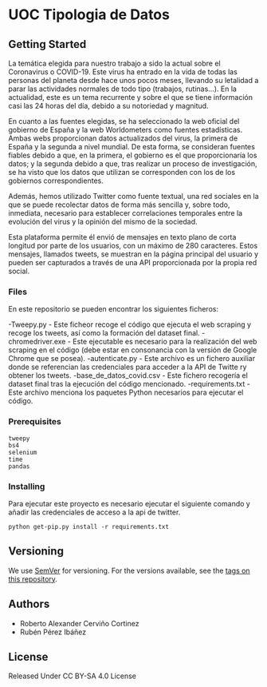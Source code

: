 # UOC Tipologia de Datos


## Getting Started

La temática elegida para nuestro trabajo a sido la actual sobre el Coronavirus o COVID-19. Este virus ha entrado en la vida de todas las personas del planeta desde hace unos pocos meses, llevando su letalidad a parar las actividades normales de todo tipo (trabajos, rutinas…). En la actualidad, este es un tema recurrente y sobre el que se tiene información casi las 24 horas del día, debido a su notoriedad y magnitud.

En cuanto a las fuentes elegidas, se ha seleccionado la web oficial del gobierno de España y la web Worldometers como fuentes estadísticas. Ambas webs proporcionan datos actualizados del virus, la primera de España y la segunda a nivel mundial. De esta forma, se consideran fuentes fiables debido a que, en la primera, el gobierno es el que proporcionaría los datos; y la segunda debido a que, tras realizar un proceso de investigación, se ha visto que los datos que utilizan se corresponden con los de los gobiernos correspondientes.

Además, hemos utilizado Twitter como fuente textual, una red sociales en la que se puede recolectar datos de forma más sencilla y, sobre todo, inmediata, necesario para  establecer correlaciones temporales entre la evolución del virus y la opinión del mismo de la sociedad.

Esta plataforma permite él envió de mensajes en texto plano de corta longitud por parte de los usuarios, con un máximo de 280 caracteres. Estos mensajes, llamados tweets, se muestran en la página principal del usuario y pueden ser capturados a través de una API proporcionada por la propia red social.

### Files

En este repositorio se pueden encontrar los siguientes ficheros:

-Tweepy.py - Este ficheor recoge el código que ejecuta el web scraping y recoge los tweets, así como la formación del dataset final.
-chromedriver.exe - Este ejecutable es necesario para la realización del web scraping en el código (debe estar en consonancia con la versión de Google Chrome que se posea).
-autenticate.py - Este archivo es un fichero auxiliar donde se referencian las credenciales para acceder a la API de Twitte ry obtener los tweets.
-base_de_datos_covid.csv - Este fichero recogería el dataset final tras la ejecución del código mencionado.
-requirements.txt - Este archivo menciona los paquetes Python necesarios para ejecutar el código.


### Prerequisites

```
tweepy
bs4
selenium
time
pandas
```

### Installing
Para ejecutar este proyecto es necesario ejecutar el siguiente comando y añadir las credenciales de acceso a la api de twitter. 

```
python get-pip.py install -r requirements.txt
```

## Versioning

We use [SemVer](http://semver.org/) for versioning. For the versions available, see the [tags on this repository](https://github.com/al118345/tipologia_uoc/edit/master/tags). 

## Authors

* Roberto Alexander Cerviño Cortinez
* Rubén Pérez Ibáñez

## License
Released Under CC BY-SA 4.0 License



